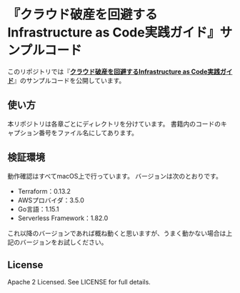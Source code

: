 # 『クラウド破産を回避するInfrastructure as Code実践ガイド』サンプルコード

このリポジトリでは『**[クラウド破産を回避するInfrastructure as Code実践ガイド](https://booth.pm/ja/items/2366365)**』のサンプルコードを公開しています。

## 使い方

本リポジトリは各章ごとにディレクトリを分けています。
書籍内のコードのキャプション番号をファイル名にしてあります。

## 検証環境

動作確認はすべてmacOS上で行っています。
バージョンは次のとおりです。

- Terraform：0.13.2
- AWSプロバイダ：3.5.0
- Go言語：1.15.1
- Serverless Framework：1.82.0

これ以降のバージョンであれば概ね動くと思いますが、うまく動かない場合は上記のバージョンをお試しください。

## License

Apache 2 Licensed. See LICENSE for full details.
